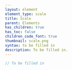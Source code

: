 ```yaml
---
layout: element
element_type: scale
title: Scale
parent: Elements
has_children: true
has_toc: false
children_code_font: true
thumbnail: scale.png
syntax: to be filled in
description: To be filled in.
---
```


```javascript
// To be filled in
```


